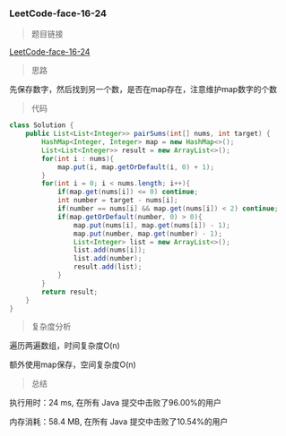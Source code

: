 ### LeetCode-face-16-24

> 题目链接

[LeetCode-face-16-24](https://leetcode-cn.com/problems/pairs-with-sum-lcci/)

> 思路

先保存数字，然后找到另一个数，是否在map存在，注意维护map数字的个数

> 代码

```java
class Solution {
    public List<List<Integer>> pairSums(int[] nums, int target) {
        HashMap<Integer, Integer> map = new HashMap<>();
        List<List<Integer>> result = new ArrayList<>();
        for(int i : nums){
            map.put(i, map.getOrDefault(i, 0) + 1);
        }
        for(int i = 0; i < nums.length; i++){
            if(map.get(nums[i]) <= 0) continue;
            int number = target - nums[i];
            if(number == nums[i] && map.get(nums[i]) < 2) continue;
            if(map.getOrDefault(number, 0) > 0){
                map.put(nums[i], map.get(nums[i]) - 1);
                map.put(number, map.get(number) - 1);
                List<Integer> list = new ArrayList<>();
                list.add(nums[i]);
                list.add(number);
                result.add(list);
            }
        }
        return result;
    }
}

```

> 复杂度分析

遍历两遍数组，时间复杂度O(n)

额外使用map保存，空间复杂度O(n)

> 总结

执行用时：24 ms, 在所有 Java 提交中击败了96.00%的用户

内存消耗：58.4 MB, 在所有 Java 提交中击败了10.54%的用户
